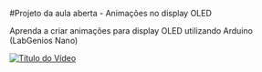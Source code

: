 #Projeto da aula aberta - Animações no display OLED 

Aprenda a criar animações para display OLED utilizando Arduino (LabGenios Nano) 

[![Título do Vídeo](https://img.youtube.com/vi/Qr9QzQvsQBs/maxresdefault.jpg)](https://www.youtube.com/watch?v=Qr9QzQvsQBs)
